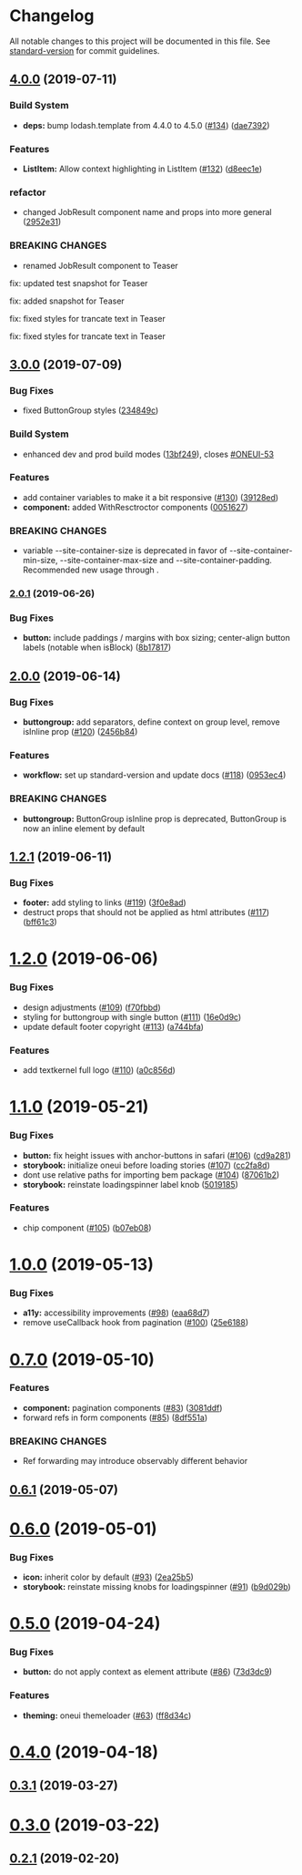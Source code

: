 # Changelog

All notable changes to this project will be documented in this file. See [standard-version](https://github.com/conventional-changelog/standard-version) for commit guidelines.

## [4.0.0](https://github.com/textkernel/oneui/compare/3.0.0...4.0.0) (2019-07-11)


### Build System

* **deps:** bump lodash.template from 4.4.0 to 4.5.0 ([#134](https://github.com/textkernel/oneui/issues/134)) ([dae7392](https://github.com/textkernel/oneui/commit/dae7392))


### Features

* **ListItem:** Allow context highlighting in ListItem ([#132](https://github.com/textkernel/oneui/issues/132)) ([d8eec1e](https://github.com/textkernel/oneui/commit/d8eec1e))


### refactor

* changed JobResult component name and props into more general ([2952e31](https://github.com/textkernel/oneui/commit/2952e31))


### BREAKING CHANGES

* renamed JobResult component to Teaser

fix: updated test snapshot for Teaser

fix: added snapshot for Teaser

fix: fixed styles for trancate text in Teaser

fix: fixed styles for trancate text in Teaser



## [3.0.0](https://github.com/textkernel/oneui/compare/2.0.1...3.0.0) (2019-07-09)


### Bug Fixes

* fixed ButtonGroup styles ([234849c](https://github.com/textkernel/oneui/commit/234849c))


### Build System

* enhanced dev and prod build modes ([13bf249](https://github.com/textkernel/oneui/commit/13bf249)), closes [#ONEUI-53](https://github.com/textkernel/oneui/issues/ONEUI-53)


### Features

* add container variables to make it a bit responsive ([#130](https://github.com/textkernel/oneui/issues/130)) ([39128ed](https://github.com/textkernel/oneui/commit/39128ed))
* **component:** added WithResctroctor components ([0051627](https://github.com/textkernel/oneui/commit/0051627))


### BREAKING CHANGES

* variable --site-container-size is deprecated in favor of --site-container-min-size, --site-container-max-size and --site-container-padding. Recommended new usage through <PageWidthRestrictor>.



### [2.0.1](https://github.com/textkernel/oneui/compare/2.0.0...2.0.1) (2019-06-26)


### Bug Fixes

* **button:** include paddings / margins with box sizing; center-align button labels (notable when isBlock) ([8b17817](https://github.com/textkernel/oneui/commit/8b17817))



## [2.0.0](https://github.com/textkernel/oneui/compare/1.2.1...2.0.0) (2019-06-14)


### Bug Fixes

* **buttongroup:** add separators, define context on group level, remove isInline prop ([#120](https://github.com/textkernel/oneui/issues/120)) ([2456b84](https://github.com/textkernel/oneui/commit/2456b84))


### Features

* **workflow:** set up standard-version and update docs ([#118](https://github.com/textkernel/oneui/issues/118)) ([0953ec4](https://github.com/textkernel/oneui/commit/0953ec4))


### BREAKING CHANGES

* **buttongroup:** ButtonGroup isInline prop is deprecated, ButtonGroup is now an inline element by default



## [1.2.1](https://github.com/textkernel/oneui/compare/1.2.0...1.2.1) (2019-06-11)


### Bug Fixes

* **footer:** add styling to links ([#119](https://github.com/textkernel/oneui/issues/119)) ([3f0e8ad](https://github.com/textkernel/oneui/commit/3f0e8ad))
* destruct props that should not be applied as html attributes ([#117](https://github.com/textkernel/oneui/issues/117)) ([bff61c3](https://github.com/textkernel/oneui/commit/bff61c3))



# [1.2.0](https://github.com/textkernel/oneui/compare/1.1.0...1.2.0) (2019-06-06)


### Bug Fixes

* design adjustments ([#109](https://github.com/textkernel/oneui/issues/109)) ([f70fbbd](https://github.com/textkernel/oneui/commit/f70fbbd))
* styling for buttongroup with single button ([#111](https://github.com/textkernel/oneui/issues/111)) ([16e0d9c](https://github.com/textkernel/oneui/commit/16e0d9c))
* update default footer copyright ([#113](https://github.com/textkernel/oneui/issues/113)) ([a744bfa](https://github.com/textkernel/oneui/commit/a744bfa))


### Features

* add textkernel full logo ([#110](https://github.com/textkernel/oneui/issues/110)) ([a0c856d](https://github.com/textkernel/oneui/commit/a0c856d))



# [1.1.0](https://github.com/textkernel/oneui/compare/1.0.0...1.1.0) (2019-05-21)


### Bug Fixes

* **button:** fix height issues with anchor-buttons in safari ([#106](https://github.com/textkernel/oneui/issues/106)) ([cd9a281](https://github.com/textkernel/oneui/commit/cd9a281))
* **storybook:** initialize oneui before loading stories ([#107](https://github.com/textkernel/oneui/issues/107)) ([cc2fa8d](https://github.com/textkernel/oneui/commit/cc2fa8d))
* dont use relative paths for importing bem package ([#104](https://github.com/textkernel/oneui/issues/104)) ([87061b2](https://github.com/textkernel/oneui/commit/87061b2))
* **storybook:** reinstate loadingspinner label knob ([5019185](https://github.com/textkernel/oneui/commit/5019185))


### Features

* chip component ([#105](https://github.com/textkernel/oneui/issues/105)) ([b07eb08](https://github.com/textkernel/oneui/commit/b07eb08))



# [1.0.0](https://github.com/textkernel/oneui/compare/0.7.0...1.0.0) (2019-05-13)


### Bug Fixes

* **a11y:** accessibility improvements ([#98](https://github.com/textkernel/oneui/issues/98)) ([eaa68d7](https://github.com/textkernel/oneui/commit/eaa68d7))
* remove useCallback hook from pagination ([#100](https://github.com/textkernel/oneui/issues/100)) ([25e6188](https://github.com/textkernel/oneui/commit/25e6188))



# [0.7.0](https://github.com/textkernel/oneui/compare/0.6.1...0.7.0) (2019-05-10)


### Features

* **component:** pagination components ([#83](https://github.com/textkernel/oneui/issues/83)) ([3081ddf](https://github.com/textkernel/oneui/commit/3081ddf))
* forward refs in form components ([#85](https://github.com/textkernel/oneui/issues/85)) ([8df551a](https://github.com/textkernel/oneui/commit/8df551a))


### BREAKING CHANGES

* Ref forwarding may introduce observably different behavior



## [0.6.1](https://github.com/textkernel/oneui/compare/0.6.0...0.6.1) (2019-05-07)



# [0.6.0](https://github.com/textkernel/oneui/compare/0.5.0...0.6.0) (2019-05-01)


### Bug Fixes

* **icon:** inherit color by default ([#93](https://github.com/textkernel/oneui/issues/93)) ([2ea25b5](https://github.com/textkernel/oneui/commit/2ea25b5))
* **storybook:** reinstate missing knobs for loadingspinner ([#91](https://github.com/textkernel/oneui/issues/91)) ([b9d029b](https://github.com/textkernel/oneui/commit/b9d029b))



# [0.5.0](https://github.com/textkernel/oneui/compare/0.4.0...0.5.0) (2019-04-24)


### Bug Fixes

* **button:** do not apply context as element attribute ([#86](https://github.com/textkernel/oneui/issues/86)) ([73d3dc9](https://github.com/textkernel/oneui/commit/73d3dc9))


### Features

* **theming:** oneui themeloader ([#63](https://github.com/textkernel/oneui/issues/63)) ([ff8d34c](https://github.com/textkernel/oneui/commit/ff8d34c))



# [0.4.0](https://github.com/textkernel/oneui/compare/0.3.1...0.4.0) (2019-04-18)



## [0.3.1](https://github.com/textkernel/oneui/compare/0.3.0...0.3.1) (2019-03-27)



# [0.3.0](https://github.com/textkernel/oneui/compare/0.2.1...0.3.0) (2019-03-22)



## [0.2.1](https://github.com/textkernel/oneui/compare/0.1.0...0.2.1) (2019-02-20)
